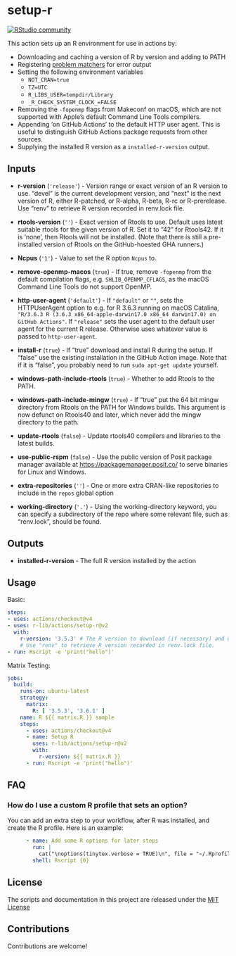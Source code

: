 
<!-- README.md is generated from README.Rmd. Please edit that file -->

# setup-r

[![RStudio
community](https://img.shields.io/badge/community-github--actions-blue?style=social&logo=rstudio&logoColor=75AADB)](https://community.rstudio.com/new-topic?category=Package%20development&tags=github-actions)

This action sets up an R environment for use in actions by:

- Downloading and caching a version of R by version and adding to PATH
- Registering [problem
  matchers](https://github.com/r-lib/actions/tree/v2/setup-r/.github)
  for error output
- Setting the following environment variables
  - `NOT_CRAN=true`
  - `TZ=UTC`
  - `R_LIBS_USER=tempdir/Library`
  - `_R_CHECK_SYSTEM_CLOCK_=FALSE`
- Removing the `-fopenmp` flags from Makeconf on macOS, which are not
  supported with Apple’s default Command Line Tools compilers.
- Appending ‘on GitHub Actions’ to the default HTTP user agent. This is
  useful to distinguish GitHub Actions package requests from other
  sources.
- Supplying the installed R version as a `installed-r-version` output.

## Inputs

- **r-version** (`'release'`) - Version range or exact version of an R
  version to use. “devel” is the current development version, and “next”
  is the next version of R, either R-patched, or R-alpha, R-beta, R-rc
  or R-prerelease. Use “renv” to retrieve R version recorded in
  renv.lock file.

- **rtools-version** (`''`) - Exact version of Rtools to use. Default
  uses latest suitable rtools for the given version of R. Set it to “42”
  for Rtools42. If it is ‘none’, then Rtools will not be installed.
  (Note that there is still a pre-installed version of Rtools on the
  GitHub-hoested GHA runners.)

- **Ncpus** (`'1'`) - Value to set the R option `Ncpus` to.

- **remove-openmp-macos** (`true`) - If true, remove `-fopenmp` from the
  default compilation flags, e.g. `SHLIB_OPENMP_CFLAGS`, as the macOS
  Command Line Tools do not support OpenMP.

- **http-user-agent** (`'default'`) - If `"default"` or `""`, sets the
  HTTPUserAgent option to e.g. for R 3.6.3 running on macOS Catalina,
  `"R/3.6.3 R (3.6.3 x86_64-apple-darwin17.0 x86_64 darwin17.0) on GitHub Actions"`.
  If `"release"` sets the user agent to the default user agent for the
  current R release. Otherwise uses whatever value is passed to
  `http-user-agent`.

- **install-r** (`true`) - If “true” download and install R during the
  setup. If “false” use the existing installation in the GitHub Action
  image. Note that if it is “false”, you probably need to run
  `sudo apt-get update` yourself.

- **windows-path-include-rtools** (`true`) - Whether to add Rtools to
  the PATH.

- **windows-path-include-mingw** (`true`) - If “true” put the 64 bit
  mingw directory from Rtools on the PATH for Windows builds. This
  argument is now defunct on Rtools40 and later, which never add the
  mingw directory to the path.

- **update-rtools** (`false`) - Update rtools40 compilers and libraries
  to the latest builds.

- **use-public-rspm** (`false`) - Use the public version of Posit
  package manager available at <https://packagemanager.posit.co/> to
  serve binaries for Linux and Windows.

- **extra-repositories** (`''`) - One or more extra CRAN-like
  repositories to include in the `repos` global option

- **working-directory** (`'.'`) - Using the working-directory keyword,
  you can specify a subdirectory of the repo where some relevant file,
  such as “renv.lock”, should be found.

## Outputs

- **installed-r-version** - The full R version installed by the action

## Usage

Basic:

``` yaml
steps:
- uses: actions/checkout@v4
- uses: r-lib/actions/setup-r@v2
  with:
    r-version: '3.5.3' # The R version to download (if necessary) and use.
    # Use "renv" to retrieve R version recorded in renv.lock file.
- run: Rscript -e 'print("hello")'
```

Matrix Testing:

``` yaml
jobs:
  build:
    runs-on: ubuntu-latest
    strategy:
      matrix:
        R: [ '3.5.3', '3.6.1' ]
    name: R ${{ matrix.R }} sample
    steps:
      - uses: actions/checkout@v4
      - name: Setup R
        uses: r-lib/actions/setup-r@v2
        with:
          r-version: ${{ matrix.R }}
      - run: Rscript -e 'print("hello")'
```

## FAQ

### How do I use a custom R profile that sets an option?

You can add an extra step to your workflow, after R was installed, and
create the R profile. Here is an example:

``` yaml
      - name: Add some R options for later steps
        run: |
          cat("\noptions(tinytex.verbose = TRUE)\n", file = "~/.Rprofile", append = TRUE)
        shell: Rscript {0}
```

## License

The scripts and documentation in this project are released under the
[MIT License](LICENSE)

## Contributions

Contributions are welcome!
